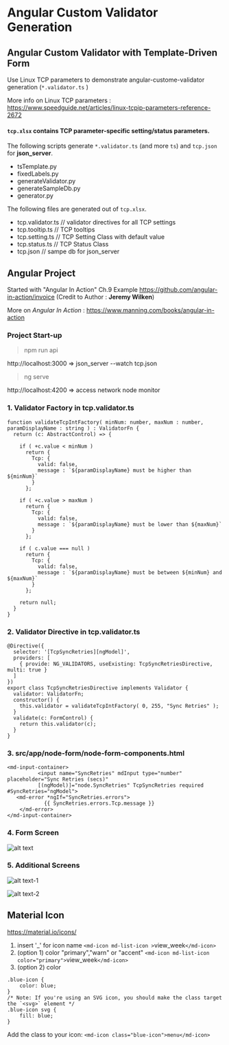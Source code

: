 
# Angular Custom Validator Generation

## Angular Custom Validator with Template-Driven Form

Use Linux TCP parameters to demonstrate angular-custome-validator generation (`*.validator.ts` )  

More info on Linux TCP parameters : https://www.speedguide.net/articles/linux-tcpip-parameters-reference-2672

#### `tcp.xlsx` contains TCP parameter-specific setting/status parameters.

The following scripts generate `*.validator.ts` (and more `ts`) and `tcp.json` for **json_server**.
- tsTemplate.py
- fixedLabels.py
- generateValidator.py
- generateSampleDb.py
- generator.py

The following files are generated out of `tcp.xlsx`.

- tcp.validator.ts // validator directives for all TCP settings
- tcp.tooltip.ts // TCP tooltips
- tcp.setting.ts // TCP Setting Class with default value
- tcp.status.ts // TCP Status Class
- tcp.json  // sampe db for json_server

## Angular Project

Started with "Angular In Action" Ch.9 Example https://github.com/angular-in-action/invoice (Credit to Author : **Jeremy Wilken**)

More on _Angular In Action_ : https://www.manning.com/books/angular-in-action

### Project Start-up

> npm run api 

http://localhost:3000  => json_server --watch tcp.json

> ng serve 

http://localhost:4200  => access network node monitor 



### 1. Validator Factory in tcp.validator.ts

```
function validateTcpIntFactory( minNum: number, maxNum : number, paramDisplayName : string ) : ValidatorFn {
  return (c: AbstractControl) => {
    
    if ( +c.value < minNum ) 
      return {
        Tcp: {
          valid: false,
          message : `${paramDisplayName} must be higher than ${minNum}`
        }
      };

    if ( +c.value > maxNum ) 
      return {
        Tcp: {
          valid: false,
          message : `${paramDisplayName} must be lower than ${maxNum}`
        }
      };

    if ( c.value === null ) 
      return {
        Tcp: {
          valid: false,
          message : `${paramDisplayName} must be between ${minNum} and ${maxNum}`
        }
      };

    return null;
  }
}
```

### 2. Validator Directive in tcp.validator.ts

```
@Directive({
  selector: '[TcpSyncRetries][ngModel]',
  providers: [
    { provide: NG_VALIDATORS, useExisting: TcpSyncRetriesDirective, multi: true }
  ]
})
export class TcpSyncRetriesDirective implements Validator {
  validator: ValidatorFn;  
  constructor() {
    this.validator = validateTcpIntFactory( 0, 255, "Sync Retries" );
  }  
  validate(c: FormControl) {
    return this.validator(c);
  }
}
```

### 3. src/app/node-form/node-form-components.html
```
<md-input-container>
          <input name="SyncRetries" mdInput type="number" placeholder="Sync Retries (secs)" 
          [(ngModel)]="node.SyncRetries" TcpSyncRetries required #SyncRetries="ngModel">
   <md-error *ngIf="SyncRetries.errors">
            {{ SyncRetries.errors.Tcp.message }}
    </md-error>          
</md-input-container>
```
### 4. Form Screen

![alt text](https://github.com/phyunsj/angular-custom-validator-generation/blob/master/monitor_node_form_validation.png "Node Form Error Page")

### 5. Additional Screens

![alt text-1](https://github.com/phyunsj/angular-custom-validator-generation/blob/master/monitor_statistics_node_4.png "Node Statistic for Node 4")  

![alt text-2](https://github.com/phyunsj/angular-custom-validator-generation/blob/master/monitor_statistics_list.png "Node Statistic for Node 4")




## Material Icon 

https://material.io/icons/

1. insert '_' for icon name
`<md-icon md-list-icon >`view_week`</md-icon>`
2. (option 1) color "primary","warn" or "accent"
`<md-icon md-list-icon color="primary">`view_week`</md-icon>`
3. (option 2) color 
```
.blue-icon {
    color: blue;
}
/* Note: If you're using an SVG icon, you should make the class target the `<svg>` element */
.blue-icon svg {
    fill: blue;
}
```
Add the class to your icon:
`<md-icon class="blue-icon">menu</md-icon>`

